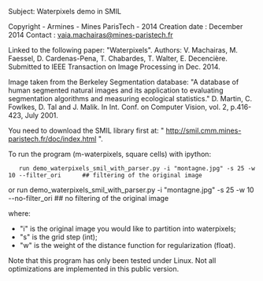 Subject: Waterpixels demo in SMIL

Copyright - Armines - Mines ParisTech - 2014
Creation date : December 2014
Contact : vaia.machairas@mines-paristech.fr

Linked to the following paper:
    "Waterpixels". Authors: V. Machairas, M. Faessel, D. Cardenas-Pena, T. Chabardes, T. Walter, E. Decencière.
    Submitted to IEEE Transaction on Image Processing in Dec. 2014.

Image taken from the Berkeley Segmentation database:
"A database of human segmented natural images and its application to evaluating segmentation algorithms and measuring ecological statistics." D. Martin, C. Fowlkes, D. Tal and J. Malik. In Int. Conf. on Computer Vision, vol. 2, p.416-423, July 2001.



You need to download the SMIL library first at: " http://smil.cmm.mines-paristech.fr/doc/index.html ".

To run the program (m-waterpixels, square cells) with ipython:

       run demo_waterpixels_smil_with_parser.py -i "montagne.jpg" -s 25 -w 10 --filter_ori      ## filtering of the original image
or     run demo_waterpixels_smil_with_parser.py -i "montagne.jpg" -s 25 -w 10 --no-filter_ori   ## no filtering of the original image

where:
- "i" is the original image you would like to partition into waterpixels;
- "s" is the grid step (int);
- "w" is the weight of the distance function for regularization (float).

Note that this program has only been tested under Linux. Not all optimizations are implemented in this public version.
